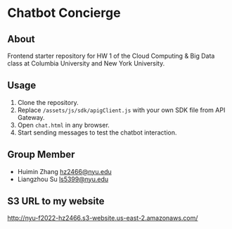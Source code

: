 # Chatbot Concierge #

## About ##

Frontend starter repository for HW 1 of the Cloud Computing & Big Data
class at Columbia University and New York University.

## Usage ##

1. Clone the repository.
2. Replace `/assets/js/sdk/apigClient.js` with your own SDK file from API
   Gateway.
3. Open `chat.html` in any browser.
4. Start sending messages to test the chatbot interaction.

## Group Member ##
* Huimin Zhang hz2466@nyu.edu
* Liangzhou Su ls5399@nyu.edu

## S3 URL to my website ##
http://nyu-f2022-hz2466.s3-website.us-east-2.amazonaws.com/
